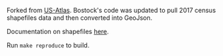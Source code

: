 Forked from [US-Atlas](https://github.com/topojson/us-atlas). Bostock's code was updated to pull 2017 census shapefiles data and then converted into GeoJson.

Documentation on shapefiles [here](https://www2.census.gov/geo/pdfs/maps-data/data/tiger/tgrshp2017/TGRSHP2017_TechDoc.pdf).

Run `make reproduce` to build.
